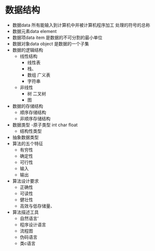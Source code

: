 # 数据结构
- 数据data 所有能输入到计算机中并被计算机程序加工 处理的符号的总称
- 数据元素data element
- 数据项data item 是数据的不可分割的最小单位
- 数据对象data object 是数据的一个子集
- 数据的逻辑结构
  - 线性结构
    - 线性表
    - 栈、
    - 数组 广义表
    - 字符串
  - 非线性
    - 树 二叉树
    - 图
- 数据的存储结构
  - 顺序存储结构
  - 非顺序存储结构
- 数据类型
  -原子类型 int char float
  - 结构性类型
- 抽象数据类型
- 算法的五个特征
  - 有穷性
  - 确定性
  - 可行性
  - 输入
  - 输出
- 算法设计要求
  - 正确性
  - 可读性
  - 健壮性
  - 高效与低存储量、
- 算法描述工具
  - 自然语言‘
  - 程序设计语言
  - 流程图
  - 伪码语言
  - 类c语言